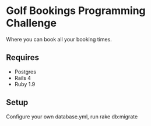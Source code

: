 # Golf Bookings Programming Challenge

Where you can book all your booking times.

## Requires

* Postgres
* Rails 4
* Ruby 1.9

## Setup

Configure your own database.yml, run rake db:migrate